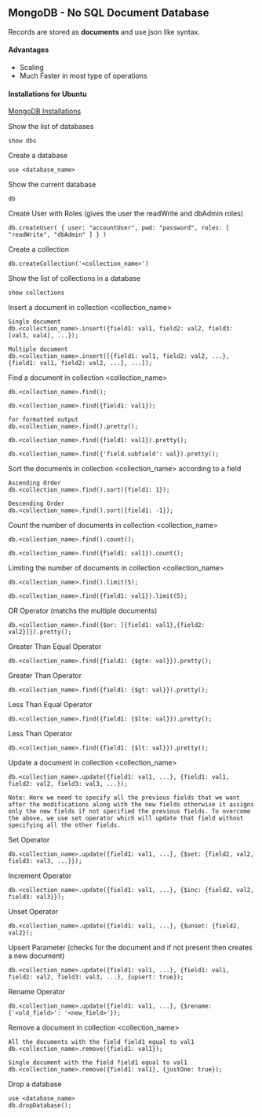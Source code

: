 ## MongoDB - No SQL Document Database

Records are stored as **documents** and use json like syntax.

#### Advantages

- Scaling
- Much Faster in most type of operations

#### Installations for Ubuntu

[MongoDB Installations](https://docs.mongodb.com/manual/tutorial/install-mongodb-on-ubuntu/ "MongoDB Installations")

Show the list of databases

```
show dbs
```

Create a database

```
use <database_name>
```


Show the current database

```
db
```

Create User with Roles (gives the user the readWrite and dbAdmin roles)

```
db.createUser( { user: "accountUser", pwd: "password", roles: [ "readWrite", "dbAdmin" ] } )
```

Create a collection

```
db.createCollection('<collection_name>')
```

Show the list of collections in a database

```
show collections
```

Insert a document in collection <collection_name>

```
Single document
db.<collection_name>.insert({field1: val1, field2: val2, field3: [val3, val4], ...});

Multiple document
db.<collection_name>.insert([{field1: val1, field2: val2, ...}, {field1: val1, field2: val2, ...}, ...]);
```

Find a document in collection <collection_name>

```
db.<collection_name>.find();

db.<collection_name>.find({field1: val1});

for formatted output
db.<collection_name>.find().pretty();

db.<collection_name>.find({field1: val1}).pretty();

db.<collection_name>.find({'field.subfield': val}).pretty();
```

Sort the documents in collection <collection_name> according to a field

```
Ascending Order
db.<collection_name>.find().sort({field1: 1});

Descending Order
db.<collection_name>.find().sort({field1: -1});
```

Count the number of documents in collection <collection_name>

```
db.<collection_name>.find().count();

db.<collection_name>.find({field1: val1}).count();
```

Limiting the number of documents in collection <collection_name>

```
db.<collection_name>.find().limit(5);

db.<collection_name>.find({field1: val1}).limit(5);
```

OR Operator (matchs the multiple documents)

```
db.<collection_name>.find({$or: [{field1: val1},{field2: val2}]}).pretty();
```

Greater Than Equal Operator

```
db.<collection_name>.find({field1: {$gte: val}}).pretty();
```

Greater Than Operator

```
db.<collection_name>.find({field1: {$gt: val}}).pretty();
```

Less Than Equal Operator

```
db.<collection_name>.find({field1: {$lte: val}}).pretty();
```

Less Than Operator

```
db.<collection_name>.find({field1: {$lt: val}}).pretty();
```

Update a document in collection <collection_name>

```
db.<collection_name>.update({field1: val1, ...}, {field1: val1, field2: val2, field3: val3, ...});
```

`Note: Here we need to specify all the previous fields that we want after the modifications along with the new fields otherwise it assigns only the new fields if not specified the previous fields. To overcome the above, we use set operator which will update that field without specifying all the other fields.`

Set Operator

```
db.<collection_name>.update({field1: val1, ...}, {$set: {field2, val2, field3: val3, ...}});
```

Increment Operator

```
db.<collection_name>.update({field1: val1, ...}, {$inc: {field2, val2, field3: val3}});
```

Unset Operator

```
db.<collection_name>.update({field1: val1, ...}, {$unset: {field2, val2});
```

Upsert Parameter (checks for the document and if not present then creates a new document)

```
db.<collection_name>.update({field1: val1, ...}, {field1: val1, field2: val2, field3: val3, ...}, {upsert: true});
```

Rename Operator

```
db.<collection_name>.update({field1: val1, ...}, {$rename: {'<old_field>': '<new_field>'});
```

Remove a document in collection <collection_name>

```
All the documents with the field field1 equal to val1
db.<collection_name>.remove({field1: val1});

Single document with the field field1 equal to val1
db.<collection_name>.remove({field1: val1}, {justOne: true});
```

Drop a database

```
use <database_name>
db.dropDatabase();
```
